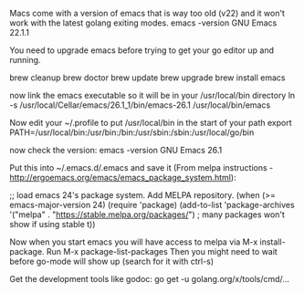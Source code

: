 Macs come with a version of emacs that is way too old (v22) and it won't work with the latest golang exiting modes.
emacs -version
GNU Emacs 22.1.1


You need to upgrade emacs before trying to get your go editor up and running.

brew cleanup
brew doctor
brew update
brew upgrade
brew install emacs

now link the emacs executable so it will be in your /usr/local/bin directory
ln -s /usr/local/Cellar/emacs/26.1_1/bin/emacs-26.1 /usr/local/bin/emacs

Now edit your ~/.profile to put /usr/local/bin in the start of your path
export PATH=/usr/local/bin:/usr/bin:/bin:/usr/sbin:/sbin:/usr/local/go/bin

now check the version:
emacs -version
GNU Emacs 26.1


Put this into ~/.emacs.d/.emacs and save it (From melpa instructions - http://ergoemacs.org/emacs/emacs_package_system.html):

;; load emacs 24's package system. Add MELPA repository.
(when (>= emacs-major-version 24)
  (require 'package)
  (add-to-list
   'package-archives
    '("melpa" . "https://stable.melpa.org/packages/") ; many packages won't show if using stable
   t))

Now when you start emacs you will have access to melpa via M-x install-package.
Run M-x package-list-packages
Then you might need to wait before go-mode will show up (search for it with ctrl-s)

Get the development tools like godoc:
go get -u golang.org/x/tools/cmd/...
